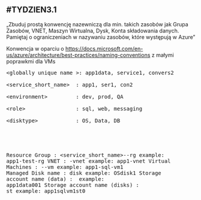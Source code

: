 ## #TYDZIEN3.1 

„Zbuduj prostą konwencję nazewniczą dla min. takich zasobów jak Grupa Zasobów, VNET, Maszyn Wirtualna, Dysk, Konta składowania danych. Pamiętaj o ograniczeniach w nazywaniu zasobów, które występują w Azure”

Konwencja w oparciu o https://docs.microsoft.com/en-us/azure/architecture/best-practices/naming-conventions z małymi poprawkmi dla VMs

<P><PRE>
&lt;globally unique name &gt;: app1data, service1, convers2 <BR>
&lt;service_short_name&gt;  : app1, ser1, con2  <BR>
&lt;environment&gt;         : dev, prod, QA <BR>
&lt;role&gt;                : sql, web, messaging <BR>
&lt;disktype&gt;            : OS, Data, DB <BR>
</P>
  
Resource Group                : <service_short_name>-<environment>-rg     example: app1-test-rg 
VNET                          : <service short name>-vnet                 example: app1-vnet
Virtual Machines              : <service short name>-<role>-vm<number>    example: app1-sql-vm1 
Managed Disk name             : <disktype>disk<number>                    example: OSdisk1 
Storage account name (data)   : <globally unique name><number>            example: app1data001
Storage account name (disks)  : <vm name without hyphens>st<number>       example: app1sqlvm1st0
